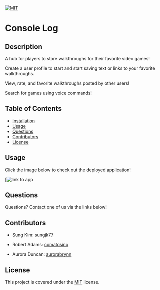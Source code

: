 [![MIT](https://img.shields.io/badge/license-MIT-green)](https://opensource.org/licenses/MIT)

# Console Log

## Description

A hub for players to store walkthroughs for their favorite video games!

Create a user profile to start and start saving text or links to your favorite walkthroughs.

View, rate, and favorite walkthroughs posted by other users!

Search for games using voice commands!

## Table of Contents

- [Installation](#installation)
- [Usage](#usage)
- [Questions](#Questions)
- [Contributors](#Contributors)
- [License](#License)

## Usage


Click the image below to check out the deployed application!

[![link to app](https://raw.githubusercontent.com/comatosino/console-log-frontend/develop/public/assets/images/webapp-screenshot.jpg)

## Questions

Questions? Contact one of us via the links below!

## Contributors

- Sung Kim: [sungjk77](https://github.com/sungjk77)

- Robert Adams: [comatosino](https://github.com/comatosino)

- Aurora Duncan: [aurorabrynn](https://github.com/aurorabrynn)

## License
    
This project is covered under the [MIT](https://opensource.org/licenses/MIT) license.
    

